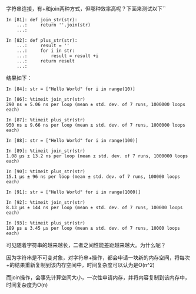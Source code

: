字符串连接，有+和join两种方式，但哪种效率高呢？下面来测试以下``

```
In [81]: def join_str(str):
    ...:     return ''.join(str)
    ...:

In [82]: def plus_str(str):
    ...:     result = ''
    ...:     for i in str:
    ...:         result = result +i
    ...:     return result
    ...:
```

结果如下：

```
In [84]: str = ["Hello World" for i in range(10)]

In [86]: %timeit join_str(str)
290 ns ± 5.06 ns per loop (mean ± std. dev. of 7 runs, 1000000 loops each)

In [87]: %timeit plus_str(str)
950 ns ± 9.66 ns per loop (mean ± std. dev. of 7 runs, 1000000 loops each)

In [88]: str = ["Hello World" for i in range(100)]

In [89]: %timeit join_str(str)
1.08 µs ± 13.2 ns per loop (mean ± std. dev. of 7 runs, 1000000 loops each)

In [90]: %timeit plus_str(str)
15.1 µs ± 96 ns per loop (mean ± std. dev. of 7 runs, 100000 loops each)

In [91]: str = ["Hello World" for i in range(1000)]

In [92]: %timeit join_str(str)
8.13 µs ± 144 ns per loop (mean ± std. dev. of 7 runs, 100000 loops each)

In [93]: %timeit plus_str(str)
189 µs ± 3.45 µs per loop (mean ± std. dev. of 7 runs, 10000 loops each)

```

可见随着字符串的越来越长，二者之间性能差距越来越大。为什么呢？

因为字符串是不可变对象，对字符串+操作，都会申请一块新的内存空间，将每次+的结果重新复制到该内存空间中，时间复杂度可以认为是O(n^2)

而join操作，会事先计算空间大小，一次性申请内存，并将内容复制到该内存中，时间复杂度为O(n)

